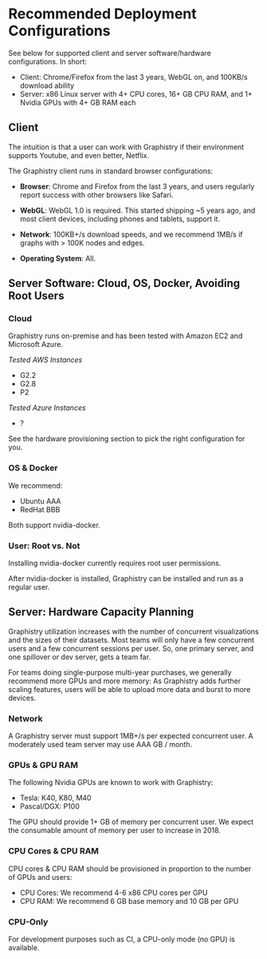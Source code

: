 # Recommended Deployment Configurations

See below for supported client and server software/hardware configurations. In short:

* Client: Chrome/Firefox from the last 3 years, WebGL on, and 100KB/s download ability
* Server: x86 Linux server with 4+ CPU cores, 16+ GB CPU RAM, and 1+ Nvidia GPUs with 4+ GB RAM each

## Client

The intuition is that a user can work with Graphistry if their environment supports Youtube, and even better, Netflix.

The Graphistry client runs in standard browser configurations:

* **Browser**: Chrome and Firefox from the last 3 years, and users regularly report success with other browsers like Safari.

* **WebGL**: WebGL 1.0 is required. This started shipping ~5 years ago, and most client devices, including phones and tablets, support it.

* **Network**: 100KB+/s download speeds, and we recommend 1MB/s if graphs with > 100K nodes and edges. 

* **Operating System**: All.



## Server Software: Cloud, OS, Docker, Avoiding Root Users

### Cloud

Graphistry runs on-premise and has been tested with Amazon EC2 and Microsoft Azure.

*Tested AWS Instances*
* G2.2
* G2.8
* P2

*Tested Azure Instances*
* ?

See the hardware provisioning section to pick the right configuration for you.

### OS & Docker

We recommend:

* Ubuntu AAA
* RedHat BBB

Both support nvidia-docker.

### User: Root vs. Not

Installing nvidia-docker currently requires root user permissions. 

After nvidia-docker is installed, Graphistry can be installed and run as a regular user.

## Server: Hardware Capacity Planning

Graphistry utilization increases with the number of concurrent visualizations and the sizes of their datasets. 
Most teams will only have a few concurrent users and a few concurrent sessions per user. So, one primary server, and one spillover or dev server, gets a team far.

For teams doing single-purpose multi-year purchases, we generally recommend more GPUs and more memory: As Graphistry adds further scaling features, users will be able to upload more data and burst to more devices. 


### Network

A Graphistry server must support 1MB+/s per expected concurrent user. A moderately used team server may use AAA GB / month.

### GPUs & GPU RAM

The following Nvidia GPUs are known to work with Graphistry:

* Tesla: K40, K80, M40
* Pascal/DGX: P100

The GPU should provide 1+ GB of memory per concurrent user. We expect the consumable amount of memory per user to increase in 2018.

### CPU Cores & CPU RAM

CPU cores & CPU RAM should be provisioned in proportion to the number of GPUs and users:

* CPU Cores: We recommend 4-6 x86 CPU cores per GPU
* CPU RAM: We recommend 6 GB base memory and 10 GB per GPU

### CPU-Only

For development purposes such as CI, a CPU-only mode (no GPU) is available.

